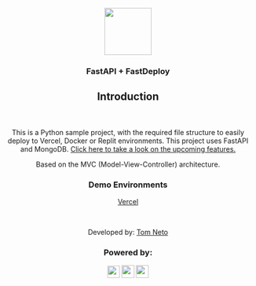 
<link rel="stylesheet" href="https://fonts.googleapis.com/css2?family=Inter&display=swap">
<p align="center">
<img align="center" src="https://cdn.worldvectorlogo.com/logos/fastapi-1.svg" height=96>
<h3 align="center" class="title">FastAPI + FastDeploy</h3>
</p>
<div align="center" class="introduction">
    <div class="simpleSessionEnclosure">
        <h2>
            Introduction
        </h2>
    </div>
    <p>
        <br> <br>
        This is a Python sample project, with the required file structure to easily deploy to Vercel, Docker
        or Replit environments. This project uses FastAPI and MongoDB.
        <a href="https://github.com/tomneto/FastAPI.FastDeploy/issues">Click here to take a look on the upcoming
            features.</a>
    </p>
    <p>
        Based on the MVC (Model-View-Controller) architecture.
    </p>
    <p align="center">
        <h3> Demo Environments </h3>
        <a href="https://fast-api-fast-deploy.vercel.app/">Vercel</a>
    </p>
    
</div>
<br>
<p align="center">Developed by: <a href="https://tomneto.com">Tom Neto</a></p>
<div align="center">
    <h3>Powered by:</h3>
    <div align="center" class="footer">
        <img align="center" class="fastapiMini" src="https://cdn.worldvectorlogo.com/logos/fastapi-1.svg" height="25"><a
            href="https://fastapi.tiangolo.com/"></a>
        <img align="center" class="vercelMini"
            src="https://assets.vercel.com/image/upload/v1588805858/repositories/vercel/logo.png" height="26"><a
            href="http://vercel.com/"></a>
        <img align="center" class="dockerMini" src="https://i.ibb.co/zrxvKM6/docker.png" height="26"><a
            href="https://www.docker.com/"></a>
    </div>
</div>
